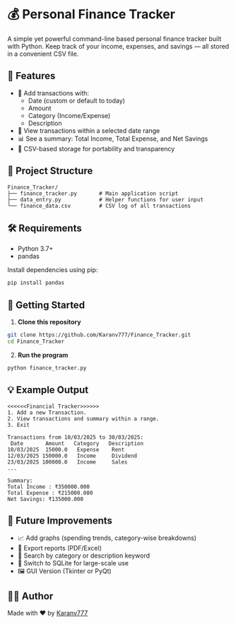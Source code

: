 
# 💰 Personal Finance Tracker

A simple yet powerful command-line based personal finance tracker built with Python. Keep track of your income, expenses, and savings — all stored in a convenient CSV file.


## 📌 Features

- 📝 Add transactions with:
  - Date (custom or default to today)
  - Amount
  - Category (Income/Expense)
  - Description
- 📅 View transactions within a selected date range
- 📊 See a summary: Total Income, Total Expense, and Net Savings
- 📁 CSV-based storage for portability and transparency



## 📁 Project Structure

```
Finance_Tracker/
├── finance_tracker.py       # Main application script
├── data_entry.py            # Helper functions for user input
└── finance_data.csv         # CSV log of all transactions

```


## 🛠️ Requirements

- Python 3.7+
- pandas

Install dependencies using pip:
```bash
pip install pandas
```


## 🚀 Getting Started

1. **Clone this repository**
```bash
git clone https://github.com/Karanv777/Finance_Tracker.git
cd Finance_Tracker
```

2. **Run the program**
```bash
python finance_tracker.py
```


## 💡 Example Output

```
<<<<<<Financial Tracker>>>>>>
1. Add a new Transaction.
2. View transactions and summary within a range.
3. Exit

Transactions from 10/03/2025 to 30/03/2025:
 Date       Amount   Category   Description
10/03/2025  15000.0   Expense    Rent
12/03/2025 150000.0   Income     Dividend
23/03/2025 100000.0   Income     Sales
...

Summary:
Total Income : ₹350000.000
Total Expense : ₹215000.000
Net Savings: ₹135000.000

```

## 🧠 Future Improvements

- 📈 Add graphs (spending trends, category-wise breakdowns)
- 📂 Export reports (PDF/Excel)
- 🔎 Search by category or description keyword
- 🧮 Switch to SQLite for large-scale use
- 🖼️ GUI Version (Tkinter or PyQt)



## 👨‍💻 Author

Made with ❤️ by [Karanv777](https://github.com/Karanv777)
